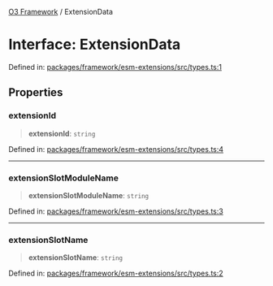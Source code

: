 [O3 Framework](../API.md) / ExtensionData

# Interface: ExtensionData

Defined in: [packages/framework/esm-extensions/src/types.ts:1](https://github.com/UjjawalPrabhat/openmrs-esm-core/blob/main/packages/framework/esm-extensions/src/types.ts#L1)

## Properties

### extensionId

> **extensionId**: `string`

Defined in: [packages/framework/esm-extensions/src/types.ts:4](https://github.com/UjjawalPrabhat/openmrs-esm-core/blob/main/packages/framework/esm-extensions/src/types.ts#L4)

***

### extensionSlotModuleName

> **extensionSlotModuleName**: `string`

Defined in: [packages/framework/esm-extensions/src/types.ts:3](https://github.com/UjjawalPrabhat/openmrs-esm-core/blob/main/packages/framework/esm-extensions/src/types.ts#L3)

***

### extensionSlotName

> **extensionSlotName**: `string`

Defined in: [packages/framework/esm-extensions/src/types.ts:2](https://github.com/UjjawalPrabhat/openmrs-esm-core/blob/main/packages/framework/esm-extensions/src/types.ts#L2)
